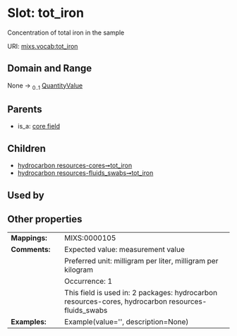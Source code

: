 
# Slot: tot_iron


Concentration of total iron in the sample

URI: [mixs.vocab:tot_iron](https://w3id.org/mixs/vocab/tot_iron)


## Domain and Range

None &#8594;  <sub>0..1</sub> [QuantityValue](QuantityValue.md)

## Parents

 *  is_a: [core field](core_field.md)

## Children

 *  [hydrocarbon resources-cores➞tot_iron](hydrocarbon_resources_cores_tot_iron.md)
 *  [hydrocarbon resources-fluids_swabs➞tot_iron](hydrocarbon_resources_fluids_swabs_tot_iron.md)

## Used by


## Other properties

|  |  |  |
| --- | --- | --- |
| **Mappings:** | | MIXS:0000105 |
| **Comments:** | | Expected value: measurement value |
|  | | Preferred unit: milligram per liter, milligram per kilogram |
|  | | Occurrence: 1 |
|  | | This field is used in: 2 packages: hydrocarbon resources-cores, hydrocarbon resources-fluids_swabs |
| **Examples:** | | Example(value='', description=None) |

